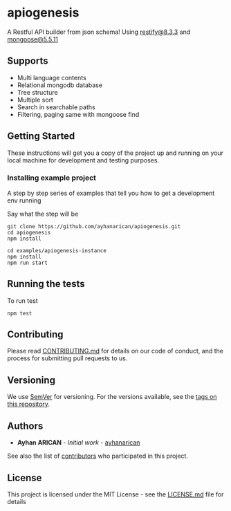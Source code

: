 # apiogenesis
A Restful API builder from json schema! Using restify@8.3.3 and mongoose@5.5.11

## Supports
* Multi language contents
* Relational mongodb database
* Tree structure
* Multiple sort
* Search in searchable paths
* Filtering, paging same with mongoose find

## Getting Started

These instructions will get you a copy of the project up and running on your local machine for development and testing purposes. 

### Installing example project

A step by step series of examples that tell you how to get a development env running

Say what the step will be

```
git clone https://github.com/ayhanarican/apiogenesis.git
cd apiogenesis
npm install

cd examples/apiogenesis-instance
npm install
npm run start
```

## Running the tests

To run test

```
npm test
```
## Contributing

Please read [CONTRIBUTING.md](https://gist.github.com/PurpleBooth/b24679402957c63ec426) for details on our code of conduct, and the process for submitting pull requests to us.

## Versioning

We use [SemVer](http://semver.org/) for versioning. For the versions available, see the [tags on this repository](https://github.com/ayhanarican/apiogenesis/tags). 

## Authors

* **Ayhan ARICAN** - *Initial work* - [ayhanarican](https://github.com/ayhanarican)

See also the list of [contributors](https://github.com/ayhanarican/apiogenesis/contributors) who participated in this project.

## License

This project is licensed under the MIT License - see the [LICENSE.md](LICENSE.md) file for details

